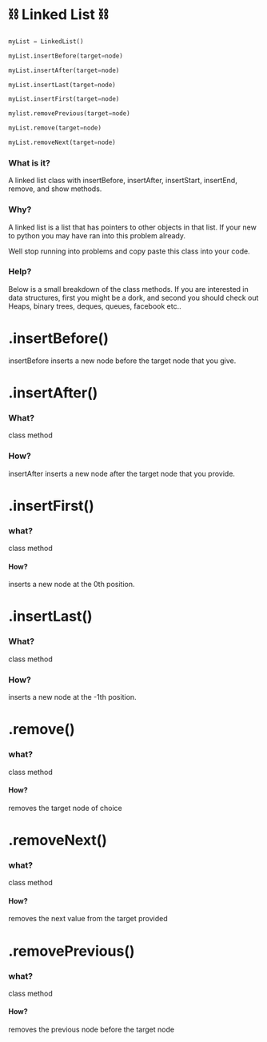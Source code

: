 #  :chains:   Linked List  :chains:

```python
myList = LinkedList()

myList.insertBefore(target=node)

myList.insertAfter(target=node)

myList.insertLast(target=node)

myList.insertFirst(target=node)

mylist.removePrevious(target=node)

myList.remove(target=node)

myList.removeNext(target=node)

```

### __What is it?__ 
A linked list class with insertBefore, insertAfter, insertStart, insertEnd, remove, and show methods.

### __Why__?

A linked list is a list that has pointers to other objects in that list. If your new to python you may have ran into this problem already.

Well stop running into problems and copy paste this class into your code.

### __Help?__
Below is a small breakdown of the class methods.
If you are interested in data structures, first you might be a dork,
and second you should check out Heaps, binary trees, deques, queues, facebook etc..


# ____.insertBefore()____
insertBefore inserts a new node before the target node that you give.

# ____.insertAfter()____
### What?
  class method
### How?
insertAfter inserts a new node after the target node that you provide.

# ____.insertFirst()____
### what? 
  class method
#### How?
  inserts a new node at the 0th position.






# ____.insertLast()____
### What?
  class method
### How?
inserts a new node at the -1th position.

# ____.remove()____
### what? 
  class method
#### How?
removes the target node of choice

# ____.removeNext()____
### what? 
  class method
#### How?
  removes the next value from the target provided

# ____.removePrevious()____
### what? 
  class method
#### How?
removes the previous node before the target node

